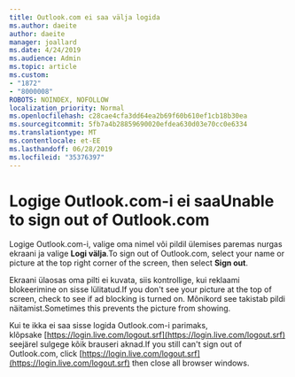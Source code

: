 ```yaml
---
title: Outlook.com ei saa välja logida
ms.author: daeite
author: daeite
manager: joallard
ms.date: 4/24/2019
ms.audience: Admin
ms.topic: article
ms.custom:
- "1872"
- "8000008"
ROBOTS: NOINDEX, NOFOLLOW
localization_priority: Normal
ms.openlocfilehash: c28cae4cfa3dd64ea2b69f60b610ef1cb18b30ea
ms.sourcegitcommit: 5fb7a4b28859690020efdea630d03e70cc0e6334
ms.translationtype: MT
ms.contentlocale: et-EE
ms.lasthandoff: 06/28/2019
ms.locfileid: "35376397"
---
```

# <a name="unable-to-sign-out-of-outlookcom"></a><span data-ttu-id="fc072-102">Logige Outlook.com-i ei saa</span><span class="sxs-lookup"><span data-stu-id="fc072-102">Unable to sign out of Outlook.com</span></span>

<span data-ttu-id="fc072-103">Logige Outlook.com-i, valige oma nimel või pildil ülemises paremas nurgas ekraani ja valige **Logi välja**.</span><span class="sxs-lookup"><span data-stu-id="fc072-103">To sign out of Outlook.com, select your name or picture at the top right corner of the screen, then select **Sign out**.</span></span>

<span data-ttu-id="fc072-104">Ekraani ülaosas oma pilti ei kuvata, siis kontrollige, kui reklaami blokeerimine on sisse lülitatud.</span><span class="sxs-lookup"><span data-stu-id="fc072-104">If you don't see your picture at the top of screen, check to see if ad blocking is turned on.</span></span> <span data-ttu-id="fc072-105">Mõnikord see takistab pildi näitamist.</span><span class="sxs-lookup"><span data-stu-id="fc072-105">Sometimes this prevents the picture from showing.</span></span>

<span data-ttu-id="fc072-106">Kui te ikka ei saa sisse logida Outlook.com-i parimaks, klõpsake [https://login.live.com/logout.srf](https://login.live.com/logout.srf) seejärel sulgege kõik brauseri aknad.</span><span class="sxs-lookup"><span data-stu-id="fc072-106">If you still can't sign out of Outlook.com, click [https://login.live.com/logout.srf](https://login.live.com/logout.srf) then close all browser windows.</span></span>